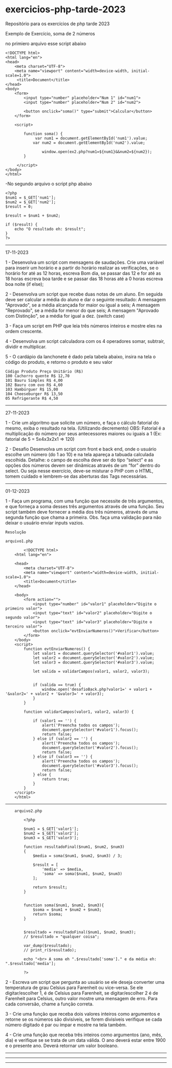 # exercicios-php-tarde-2023
Repositório para os exercícios de php  tarde 2023

Exemplo de Exercício, soma de 2 números

no primiero arquivo esse script abaixo

    <!DOCTYPE html>
    <html lang="en">
    <head>
        <meta charset="UTF-8">
        <meta name="viewport" content="width=device-width, initial-scale=1.0">
         <title>Document</title>
    </head>
    <body>
        <form>
            <input type="number" placeholder="Num 1" id="num1">
            <input type="number" placeholder="Num 2" id="num2">

            <button onclick="soma()" type="submit">Calcular</button>
        </form>

        <script>

            function soma() {
                 var num1 = document.getElementById('num1').value;
                var num2 = document.getElementById('num2').value;

                    window.open(ex2.php?num1=${num1}&&num2=${num2});
            }

         </script>
    </body>
    </html>

-No segundo arquivo o script php abaixo

    <?php
    $num1 = $_GET['num1'];
    $num2 = $_GET['num2'];
    $result = 0;

    $result = $num1 + $num2;

    if ($result) {
        echo "O resultado eh: $result";
    }
    ?>

--------------------------------------------------------------------------
17-11-2023

1 - Desenvolva um script com mensagens de saudações. Crie uma variável para inserir um horário e a partir do horário realizar as verificações, se o horário for até as 12 horas, escreva Bom dia, se passar das 12 e for até as 18 horas escreva boa tarde e se passar das 18 horas até a 0 horas escreva boa noite (if else);

2 - Desenvolva um script que recebe duas notas de um aluno. Em seguida deve ser calcular a média do aluno e dar o seguinte resultado:
A mensagem "Aprovado", se a média alcançada for maior ou igual a seis;
A mensagem "Reprovado", se a média for menor do que seis;
A mensagem "Aprovado com Distinção", se a média for igual a dez. (switch case)

3 - Faça um script em PHP que leia três números inteiros e mostre eles na ordem crescente.

4 - Desenvolva um script calculadora com os 4 operadores somar, subtrair, dividir e multiplicar.

5 - O cardápio da lanchonete é dado pela tabela abaixo, insira na tela o código do produto, e retorno o produto e seu valor

    Código Produto Preço Unitário (R$)
    100 Cachorro quente R$ 12,70
    101 Bauru Simples R$ 4,00
    102 Bauru com ovo R$ 4,60
    103 Hambúrguer R$ 15,00
    104 Cheeseburger R$ 13,50
    05 Refrigerante R$ 4,50



--------------------------------------------------------------------------------------------------------------------------------------------------------------
27-11-2023

1 - Crie um algoritmo que solicite um número, e faça o cálculo fatorial do mesmo, exiba o resultado na tela. (Utilizando decremento)
OBS: Fatorial é a multiplicação do número por seus antecessores   maiores ou iguais a 1 (Ex: fatorial de 5 = 5x4x3x2x1 => 120)

2 - Desafio
Desenvolva um script com front e back end, onde o usuário escolhe um número (do 1 ao 10) e na tela apareça a tabuada calculada escolhida. Detalhe: o campo de escolha deve ser do tipo “select” e as opções dos números devem ser dinâmicas através de um “for” dentro do select. Ou seja nesse exercício, deve-se misturar o PHP com o HTML, tomem cuidado e lembrem-se das aberturas das Tags necessárias.

--------------------------------------------------------------------------
01-12-2023

1 - Faça um programa, com uma função que necessite de três argumentos, e que forneça a soma desses três argumentos através de uma função. Seu script também deve fornecer a média dos três números, através de uma segunda função que chama a primeira. Obs. faça uma validação para não deixar o usuário enviar inputs vazios.

    Resolução

    arquivo1.php

            <!DOCTYPE html>
        <html lang="en">
        
        <head>
            <meta charset="UTF-8">
            <meta name="viewport" content="width=device-width, initial-scale=1.0">
            <title>Document</title>
        </head>
        
        <body>
            <form action="">
                <input type="number" id="valor1" placeholder="Digite o primeiro valor">
                <input type="text" id="valor2" placeholder="Digite o segundo valor">
                <input type="text" id="valor3" placeholder="Digite o terceiro valor">
                <button onclick="evtEnviarNumeros()">Verificar</button>
            </form>
        </body>
        <script>
            function evtEnviarNumeros() {
                let valor1 = document.querySelector('#valor1').value;
                let valor2 = document.querySelector('#valor2').value;
                let valor3 = document.querySelector('#valor3').value;
        
                let valida = validarCampos(valor1, valor2, valor3);
        
        
                if (valida == true) {
                    window.open('desafioBack.php?valor1=' + valor1 + '&valor2=' + valor2 + '&valor3=' + valor3);
                }
            }
        
            function validarCampos(valor1, valor2, valor3) {
        
                if (valor1 == '') {
                    alert('Preencha todos os campos');
                    document.querySelector('#valor1').focus();
                    return false;
                } else if (valor2 == '') {
                    alert('Preencha todos os campos');
                    document.querySelector('#valor2').focus();
                    return false;
                } else if (valor3 == '') {
                    alert('Preencha todos os campos');
                    document.querySelector('#valor3').focus();
                    return false;
                } else {
                    return true;
                }
            }
        </script>
        </html>
-------------------------------------------------
        arquivo2.php

            <?php 
            
            $num1 = $_GET['valor1'];
            $num2 = $_GET['valor2'];
            $num3 = $_GET['valor3'];
            
            function resultadoFinal($num1, $num2, $num3)
            {
                $media = soma($num1, $num2, $num3) / 3;
            
                $result = [
                    'media' => $media,
                    'soma' => soma($num1, $num2, $num3)
                ];
            
                return $result;
            }
            
            
            function soma($num1, $num2, $num3){
                $soma = $num1 + $num2 + $num3;
                return $soma;
            }
            
            
            $resultado = resultadoFinal($num1, $num2, $num3);
            // $resultado = "qualquer coisa";
            
            var_dump($resultado);
            // print_r($resultado);
            
            echo "<br> A soma eh ".$resultado['soma']." e da média eh: ".$resultado['media'];
            
            ?>

2 - Escreva um script que pergunta ao usuário se ele deseja converter uma temperatura de grau Celsius para Farenheit ou vice-versa. Se ele digitar/escolher 1, é de Celsius para Farenheit, se digitar/escolher 2 é de Farenheit para Celsius, outro valor mostre uma mensagem de erro. Para cada conversão, chame a função correta.

3 - Crie uma função que receba dois valores inteiros como argumentos e retorne se os números são divisíveis, se forem divisíveis verifique se cada número digitado é par ou ímpar e mostre na tela também.

4 - Crie uma função que receba três inteiros como argumentos (ano, mês, dia) e verifique se se trata de um data válida. O ano deverá estar entre 1900 e o presente ano. Deverá retornar um valor booleano.


--------------------------------------------------------------------------


--------------------------------------------------------------------------


--------------------------------------------------------------------------
